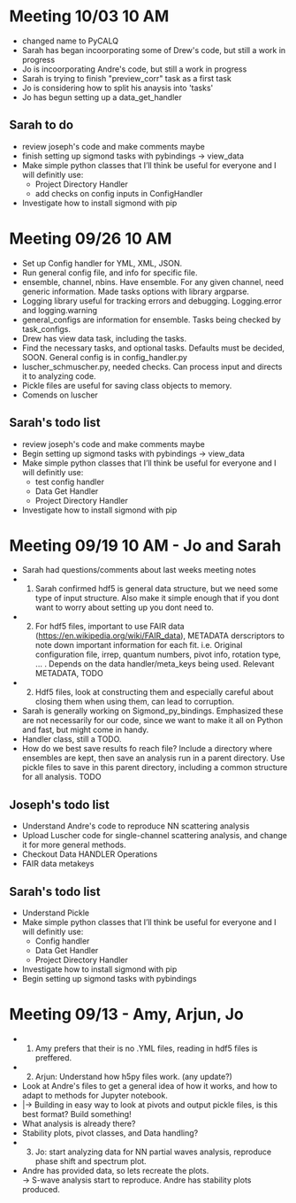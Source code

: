 # Meeting 10/03 10 AM
- changed name to PyCALQ
- Sarah has began incoorporating some of Drew's code, but still a work in progress
- Jo is incoorporating Andre's code, but still a work in progress
- Sarah is trying to finish "preview_corr" task as a first task
- Jo is considering how to split his anaysis into 'tasks'
- Jo has begun setting up a data_get_handler

## Sarah to do
- review joseph's code and make comments maybe
- finish setting up sigmond tasks with pybindings -> view_data
- Make simple python classes that I’ll think be useful for everyone and I will definitly use:
  - Project Directory Handler
  - add checks on config inputs in ConfigHandler
- Investigate how to install sigmond with pip

# Meeting 09/26 10 AM
-  Set up Config handler for YML, XML, JSON.
-  Run general config file, and info for specific file.
-  ensemble, channel, nbins. Have ensemble. For any given channel, need generic information. Made tasks options with library argparse.
-  Logging library useful for tracking errors and debugging.  Logging.error and logging.warning
-  general_configs are information for ensemble. Tasks being checked by task_configs.
-  Drew has view data task, including the tasks.
-  Find the necessary tasks, and optional tasks. Defaults must be decided, SOON. General config is in config_handler.py
-  luscher_schmuscher.py, needed checks. Can process input and directs it to analyzing code.
-  Pickle files are useful for saving class objects to memory.
-  Comends on luscher

## Sarah's todo list
- review joseph's code and make comments maybe
- Begin setting up sigmond tasks with pybindings -> view_data
- Make simple python classes that I’ll think be useful for everyone and I will definitly use:
  - test config handler 
  - Data Get Handler
  - Project Directory Handler
- Investigate how to install sigmond with pip

# Meeting 09/19 10 AM - Jo and Sarah
- Sarah had questions/comments about last weeks meeting notes
- 1. Sarah confirmed hdf5 is general data structure, but we need some type of input structure. Also make it simple enough that if you dont want to worry about setting up you dont need to.
- 2. For hdf5 files, important to use FAIR data (https://en.wikipedia.org/wiki/FAIR_data), METADATA derscriptors to note down important information for each fit. i.e. Original configuration file, irrep, quantum numbers, pivot info, rotation type, ... . Depends on the data handler/meta_keys being used. Relevant METADATA,  TODO 
- 2. Hdf5 files, look at constructing them and especially careful about closing them when using them, can lead to corruption. 
- Sarah is generally working on Sigmond_py_bindings. Emphasized these are not necessarily for our code, since we want to make it all on Python and fast, but might come in handy.
- Handler class, still a TODO. 
- How do we best save results fo reach file? Include a directory where ensembles are kept, then save an analysis run in a parent directory. Use pickle files to save in this parent directory, including a common structure for all analysis. TODO

## Joseph's todo list
- Understand Andre's code to reproduce NN scattering analysis
- Upload Luscher code for single-channel scattering analysis, and change it for more general methods.
- Checkout Data HANDLER Operations
- FAIR data metakeys

## Sarah's todo list
- Understand Pickle
- Make simple python classes that I’ll think be useful for everyone and I will definitly use:
  - Config handler
  - Data Get Handler
  - Project Directory Handler
- Investigate how to install sigmond with pip
- Begin setting up sigmond tasks with pybindings


# Meeting 09/13 - Amy, Arjun, Jo
- 1. Amy prefers that their is no .YML files, reading in hdf5 files is preffered. 
- 2. Arjun: Understand how h5py files work. (any update?)
- Look at Andre's files to get a general idea of how it works, and how to adapt to methods for Jupyter notebook.
- |-> Building in easy way to look at pivots and output pickle files, is this best format? Build something!
- What analysis is already there?
- Stability plots, pivot classes, and Data handling?
- 3. Jo: start analyzing data for NN partial waves analysis, reproduce phase shift and spectrum plot.
- Andre has provided data, so lets recreate the plots.  
  -> S-wave analysis start to reproduce. Andre has stability plots produced.

  

